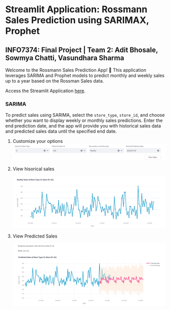 # Streamlit Application: Rossmann Sales Prediction using SARIMAX, Prophet 
## INFO7374: Final Project | Team 2: Adit Bhosale, Sowmya Chatti, Vasundhara Sharma

Welcome to the Rossmann Sales Prediction App! 🚀 This application leverages SARIMA and Prophet models to predict monthly and weekly sales up to a year based on the Rossman Sales data.

Access the Streamlit Application [here]().

### SARIMA
To predict sales using SARIMA, select the `store_type`, `store_id`, and choose whether you want to display weekly or monthly sales predictions. Enter the end prediction date, and the app will provide you with historical sales data and predicted sales data until the specified end date.

1. Customize your options
    ![](data/images/ss_customize_options.png)

2. View hisorical sales

    ![](data/images/ss_historical_sales.png)

3. View Predicted Sales

    ![](data/images/ss_predicted_sales.png)


